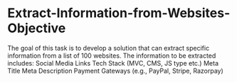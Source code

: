 # Extract-Information-from-Websites-Objective
The goal of this task is to develop a solution that can extract specific information from a list of 100 websites. The information to be extracted includes:  Social Media Links Tech Stack (MVC, CMS, JS type etc.) Meta Title Meta Description Payment Gateways (e.g., PayPal, Stripe, Razorpay)
